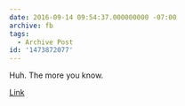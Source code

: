 ```yaml
---
date: 2016-09-14 09:54:37.000000000 -07:00
archive: fb
tags: 
  - Archive Post
id: '1473872077'
---
```


Huh. The more you know.

[Link](http://www.businessinsider.com/the-worlds-largest-stockpile-of-nuclear-weapons-is-defended-by-dolphins-2015-3)
